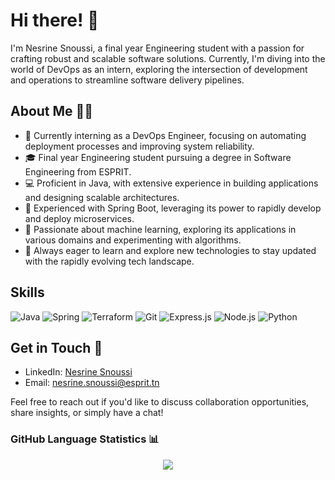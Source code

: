 # Hi there! 👋

I'm Nesrine Snoussi, a final year Engineering student with a passion for crafting robust and scalable software solutions. Currently, I'm diving into the world of DevOps as an intern, exploring the intersection of development and operations to streamline software delivery pipelines.

## About Me 👩‍💻

- 💼 Currently interning as a DevOps Engineer, focusing on automating deployment processes and improving system reliability.
- 🎓 Final year Engineering student pursuing a degree in Software Engineering from ESPRIT.
- 💻 Proficient in Java, with extensive experience in building applications and designing scalable architectures.
- 🚀 Experienced with Spring Boot, leveraging its power to rapidly develop and deploy microservices.
- 🤖 Passionate about machine learning, exploring its applications in various domains and experimenting with algorithms.
- 🌱 Always eager to learn and explore new technologies to stay updated with the rapidly evolving tech landscape.

## Skills

![Java](https://upload.wikimedia.org/wikipedia/en/3/30/Java_programming_language_logo.svg)
![Spring](https://spring.io/images/projects/spring-edf462fec682b9d48cf628eaf9e19521.svg)
![Terraform](https://www.terraform.io/assets/images/og-image-8b3e4f7d.png)
![Git](https://git-scm.com/images/logos/downloads/Git-Icon-1788C.png)
![Express.js](https://expressjs.com/images/express-facebook-share.png)
![Node.js](https://upload.wikimedia.org/wikipedia/commons/thumb/d/d9/Node.js_logo.svg/1280px-Node.js_logo.svg.png)
![Python](https://www.python.org/static/img/python-logo.png)

## Get in Touch 📧

- LinkedIn: [Nesrine Snoussi]([link](https://www.linkedin.com/in/nesrine-snoussi/))
- Email: [nesrine.snoussi@esprit.tn](mailto:youremail@example.com)

Feel free to reach out if you'd like to discuss collaboration opportunities, share insights, or simply have a chat!

### GitHub Language Statistics 📊

<div align="center">
   <img src="https://github-readme-stats.vercel.app/api/top-langs/?username=nesrine-snoussi&layout=compact&theme=vision-friendly-dark" />
</div>

